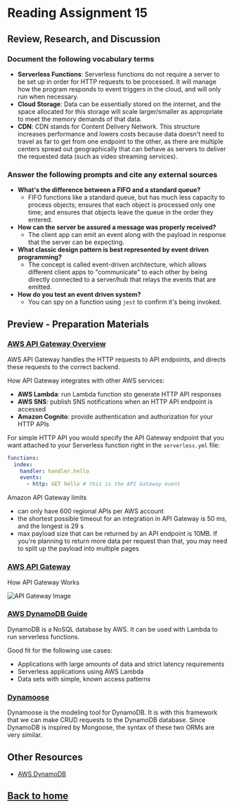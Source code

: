 # Reading Assignment 15

## Review, Research, and Discussion

### Document the following vocabulary terms

- **Serverless Functions**: Serverless functions do not require a server to be set up in order for HTTP requests to be processed. It will manage how the program responds to event triggers in the cloud, and will only run when necessary.
- **Cloud Storage**: Data can be essentially stored on the internet, and the space allocated for this storage will scale larger/smaller as appropriate to meet the memory demands of that data.
- **CDN**: CDN stands for Content Delivery Network. This structure increases performance and lowers costs because data doesn't need to travel as far to get from one endpoint to the other, as there are multiple centers spread out geographically that can behave as servers to deliver the requested data (such as video streaming services).

### Answer the following prompts and cite any external sources

- **What's the difference between a FIFO and a standard queue?**
  - FIFO functions like a standard queue, but has much less capacity to process objects; ensures that each object is processed only one time; and ensures that objects leave the queue in the order they entered.
- **How can the server be assured a message was properly received?**
  - The client app can emit an event along with the payload in response that the server can be expecting.
- **What classic design pattern is best represented by event driven programming?**
  - The concept is called event-driven architecture, which allows different client apps to "communicate" to each other by being directly connected to a server/hub that relays the events that are emitted.
- **How do you test an event driven system?**
  - You can spy on a function using `jest` to confirm it's being invoked.

## Preview - Preparation Materials

### [AWS API Gateway Overview](https://www.serverless.com/amazon-api-gateway)

AWS API Gateway handles the HTTP requests to API endpoints, and directs these requests to the correct backend.

How API Gateway integrates with other AWS services:

- **AWS Lambda**: run Lambda function sto generate HTTP API responses
- **AWS SNS**: publish SNS notifications when an HTTP API endpoint is accessed
- **Amazon Cognito**: provide authentication and authorization for your HTTP APIs

For simple HTTP API you would specify the API Gateway endpoint that you want attached to your Serverless function right in the `serverless.yml` file:

```yml
functions:
  index:
    handler: handler.hello
    events:
      - http: GET hello # this is the API Gateway event
```

Amazon API Gateway limits

- can only have 600 regional APIs per AWS account
- the shortest possible timeout for an integration in API Gateway is 50 ms, and the longest is 29 s
- max payload size that can be returned by an API endpoint is 10MB. If you're planning to return more data per request than that, you may need to split up the payload into multiple pages

### [AWS API Gateway](https://aws.amazon.com/api-gateway/)

How API Gateway Works

![API Gateway Image](../../../../Desktop/code-401-js/401_read15-1.png)

### [AWS DynamoDB Guide](https://www.dynamodbguide.com/what-is-dynamo-db/)

DynamoDB is a NoSQL database by AWS. It can be used with Lambda to run serverless functions.

Good fit for the following use cases:

- Applications with large amounts of data and strict latency requirements
- Serverless applications using AWS Lambda
- Data sets with simple, known access patterns

### [Dynamoose](https://dynamoosejs.com/getting_started/Introduction)

Dynamoose is the modeling tool for DynamoDB. It is with this framework that we can make CRUD requests to the DynamoDB database. Since DynamoDB is inspired by Mongoose, the syntax of these two ORMs are very similar.

## Other Resources

- [AWS DynamoDB](https://aws.amazon.com/dynamodb/)

## [Back to home](https://dcalhoun286.github.io/reading-notes/)
